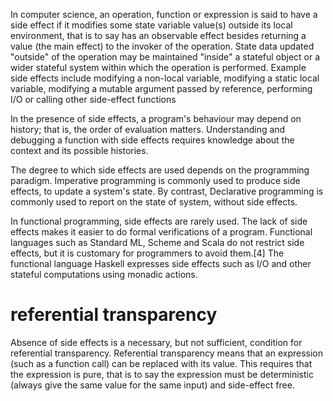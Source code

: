 In computer science, an operation, function or expression is said to have a side effect if it modifies some state variable value(s) outside its local environment, that is to say has an observable effect besides returning a value (the main effect) to the invoker of the operation. State data updated "outside" of the operation may be maintained "inside" a stateful object or a wider stateful system within which the operation is performed. Example side effects include modifying a non-local variable, modifying a static local variable, modifying a mutable argument passed by reference, performing I/O or calling other side-effect functions

In the presence of side effects, a program's behaviour may depend on history; that is, the order of evaluation matters. Understanding and debugging a function with side effects requires knowledge about the context and its possible histories.

The degree to which side effects are used depends on the programming paradigm. Imperative programming is commonly used to produce side effects, to update a system's state. By contrast, Declarative programming is commonly used to report on the state of system, without side effects. 

In functional programming, side effects are rarely used. The lack of side effects makes it easier to do formal verifications of a program. Functional languages such as Standard ML, Scheme and Scala do not restrict side effects, but it is customary for programmers to avoid them.[4] The functional language Haskell expresses side effects such as I/O and other stateful computations using monadic actions.

# referential transparency
Absence of side effects is a necessary, but not sufficient, condition for referential transparency. Referential transparency means that an expression (such as a function call) can be replaced with its value. This requires that the expression is pure, that is to say the expression must be deterministic (always give the same value for the same input) and side-effect free. 
